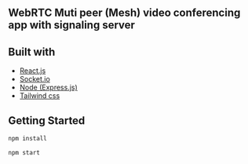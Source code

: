 
## WebRTC Muti peer (Mesh) video conferencing app with signaling server

## Built with
* [React.js](https://reactjs.org/)
* [Socket.io](https://socket.io/)
* [Node (Express.js)](https://expressjs.com/)
* [Tailwind css](https://tailwindcss.com/)

## Getting Started
```sh
npm install 
```
```sh
npm start
```